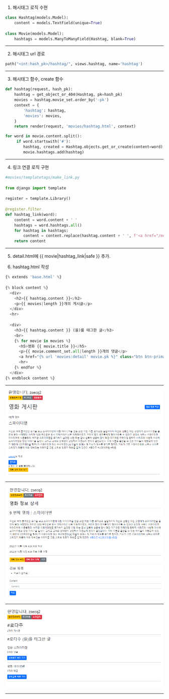 1. 해시태그 로직 수현

```python
class Hashtag(models.Model):
    content = models.TextField(unique=True)

class Movie(models.Model):
    hashtags = models.ManyToManyField(Hashtag, blank=True)
```

---

2. 해시태그 url 경로

```python
path("<int:hash_pk>/hashtag/", views.hashtag, name='hashtag')
```

---

3. 해시태그 함수, create 함수

```python
def hashtag(request, hash_pk):
    hashtag = get_object_or_404(Hashtag, pk=hash_pk)
    movies = hashtag.movie_set.order_by('-pk')
    context = {
        'hashtag': hashtag,
        'movies': movies,
    }
    return render(request, 'movies/hashtag.html', context)
```

```python
for word in movie.content.split():
     if word.startswith('#'):
        hashtag, created = Hashtag.objects.get_or_create(content=word)
        movie.hashtags.add(hashtag)
```

---

4. 링크 연결 로직 구현

```python
#movies/templatetags/make_link.py

from django import template

register = template.Library()

@register.filter
def hashtag_link(word):
    content = word.content + ' '
    hashtags = word.hashtags.all()
    for hashtag in hashtags:
        content = content.replace(hashtag.content + ' ', f'<a href="/movies/{hashtag.pk}/hashtag/">{hashtag.content}</a> ')
    return content
```

---

5. detail.html에 {{ movie|hashtag_link|safe }} 추가.

6. hashtag.html 작성

```python
{% extends 'base.html' %}

{% block content %}
  <div>
    <h2>{{ hashtag.content }}</h2>
    <p>{{ movies|length }}개의 게시글</p>
  </div>
  <hr>

  <div>
    <h3>{{ hashtag.content }} (을)를 태그한 글</h3>
    <br>
    {% for movie in movies %}
      <h5>영화 {{ movie.title }}</h5>
      <p>{{ movie.comment_set.all|length }}개의 댓글</p>
      <a href="{% url 'movies:detail' movie.pk %}" class="btn btn-primary btn-sm">상세글로 바로 가기</a>
      <hr>
    {% endfor %}
  </div>
{% endblock content %}
```

---

![](assets/1e7e7f9ba8840e7ab473f022322a055dacbbefe2.PNG)

---

![](assets/4ca212758be71d0a9d90c1d79372b6634031ec33.PNG)

---

![](assets/88b75e7b26956f9602e11674a7eee63688135336.PNG)

---


